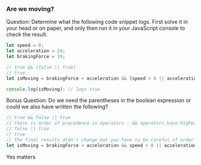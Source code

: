 
### Are we moving?

Question: Determine what the following code snippet logs. First solve it in your head or on paper, and only then run it in your JavaScript console to check the result.

```javascript
let speed = 0;
let acceleration = 24;
let brakingForce = 19;

// true && (false || true)
// true
let isMoving = brakingForce < acceleration && (speed > 0 || acceleration > 0);

console.log(isMoving); // logs true
```

Bonus Question: Do we need the parentheses in the boolean expression or could we also have written the following?

```javascript
// true && false || true
// there is order of precedence in operators - && operators have higher precedence so you will actually get:
// false || true
// true
// the final results didn't change but you have to be careful of order of precedence
let isMoving = brakingForce < acceleration && speed > 0 || acceleration > 0;
```

Yes matters